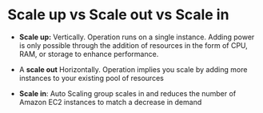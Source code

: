 # Scale up vs Scale out vs Scale in

- **Scale up:** Vertically. Operation runs on a single instance. Adding power is only possible through the addition of resources in the form of CPU, RAM, or storage to enhance performance.

- A **scale out** Horizontally. Operation implies you scale by adding more instances to your existing pool of resources

- **Scale in**: Auto Scaling group scales in and reduces the number of Amazon EC2 instances to match a decrease in demand
